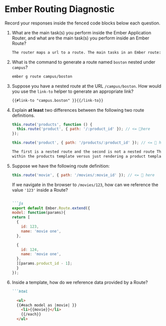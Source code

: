 # Ember Routing Diagnostic

Record your responses inside the fenced code blocks below each question.

1.  What are the main task(s) you perform inside the Ember Application Router,
    and what are the main task(s) you perform inside an Ember Route?

    ```md
    The router maps a url to a route. The main tasks in an Ember route: (1) to parse the URL for a given route, and (2) to use information from that URL to load model data.
    ```

1.  What is the command to generate a route named `boston` nested under
    `campus`?

    ```md
    ember g route campus/boston
    ```

1.  Suppose you have a nested route at the URL `/campus/boston`. How would you
    use the `link-to` helper to generate an appropriate link?

    ```md
    {{#link-to "campus.boston" }}{{/link-to}}
    ```

1.  Explain **at least** two differences between the following two route
    definitions.

    ```js
    this.route('products', function () {
      this.route('product', { path: '/:product_id' }); // <= 👀here
    });

    this.route('product', { path: '/products/:product_id' }); // <= 👀 here
    ```

    ```md
    The first is a nested route and the second is not a nested route The first renders a product template
    within the products template versus just rendering a product template.
    ```

1.  Suppose we have the following route definition:

    ```js
    this.route('movie', { path: '/movies/:movie_id' }); // <= 👀 here
    ```

    If we navigate in the browser to `/movies/123`, how can we reference the
    value `'123'` inside a Route?

    ```md

    ```js
    export default Ember.Route.extend({
    model: function(params){
    return [
      {
        id: 123,
        name: 'movie one',
      },

      {
        id: 124,
        name: 'movie one',
      },
      ][params.product_id - 1];
      }
    });

    ```

1.  Inside a template, how do we reference data provided by a Route?

    ```md
    ```html

      <ul>
      {{#each model as |movie| }}
        <li>{{movie}}</li>
        {{/each}}
      </ul>


    ```
